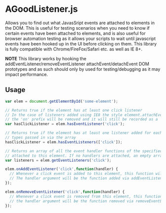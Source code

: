 AGoodListener.js
================

Allows you to find out what JavasSript events are attached to elements in the DOM. This is useful for testing scenarios when you need to know if certain events have been attached to elements, and is also useful for browser automation testing as it allows your scripts to wait until javascript events have been hooked up in the UI before clicking on them. This library is fully compatible with Chrome/FireFox/Safari etc. as well as IE 8+.

**NOTE** This library works by hooking the addEventListener/removeEventListener attachEvent/detachEvent DOM prototypes and as such should only by used for testing/debugging as it may impact performance.

Usage
-----

```javascript
var elem = document.getElementById('some-element');

// Returns true if the element has at least one click listener
// In the case of listeners added using IE8 the style element.attachEvent('onclick')
// the 'on' prefix will be removed and it will still be recorded as a 'click' listener
var hasClickListener = elem.hasEventListener('click');

// Returns true if the element has at least one listener added for each of the listener 
// types passed in via the array
hasClickListener = elem.hasEventListeners(['click']);

// Returns an array of all the event handler functions of the specified type currently 
// attached to this element. If no handlers are attached, an empty array will be returned
var listeners = elem.getEventListeners('click');

elem.onAddEventListener('click',function(handler) {
  // Whenever a click event is added to this element, this function will be invoked.
  // The handler argument will be the function added via addEventListener/attachEvent
});

elem.onRemoveEventListener('click',function(handler) {
  // Whenever a click event is removed from this element, this function will be invoked.
  // the handler argument will be the function removed via removeEventListener/detachEvent
});

```


